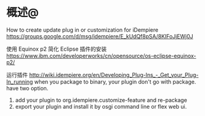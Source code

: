概述@
===

How to create update plug in or customization for iDempiere
https://groups.google.com/d/msg/idempiere/E_kUdQf8pSA/8KIFoJjEWj0J

使用 Equinox p2 简化 Eclipse 插件的安装
https://www.ibm.com/developerworks/cn/opensource/os-eclipse-equinox-p2/

运行插件
http://wiki.idempiere.org/en/Developing_Plug-Ins_-_Get_your_Plug-In_running
when you package to binary, your plugin don't go with package. have two option.
1. add your plugin to org.idempiere.customize-feature and re-package
2. export your plugin and install it by osgi command line or flex web ui.

